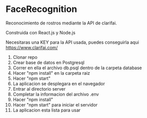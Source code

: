 # FaceRecognition
Reconocimiento de rostros mediante la API de clarifai.

Construida con React.js y Node.js

Necesitaras una KEY para la API usada, puedes conseguirla aqui https://www.clarifai.com/

1. Clonar repo
2. Crear base de datos en Postgresql
3. Correr en ella el archivo db.psql dentro de la carpeta database
4. Hacer "npm install" en la carpeta raiz
5. Hacer "npm start"
6. La aplicacion se desplegara en el navegador
7. Entrar al directorio server
8. Completar la informacion del archivo .env
9. Hacer "npm install"
10. Hacer "npm start" para iniciar el servidor
11. La aplicacion esta lista para usar
